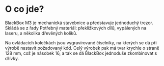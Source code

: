 # O co jde?  

BlackBox M3 je mechanická stavebnice a představuje jednoduchý trezor. Skládá se z řady Potřebný materiál: překližkových dílů, vypálených na laseru, a několika dřevěných kolíků. 

Na ovládacích kolečkách jsou vygravírované číselníky, na kterých se dá při výrobě nastavit požadovaný kód. Celý výrobek pak má tvar krychle o straně 128 mm, což je násobek 16, a tak se dá BlackBox jednoduše zkombinovat s dřívky.



